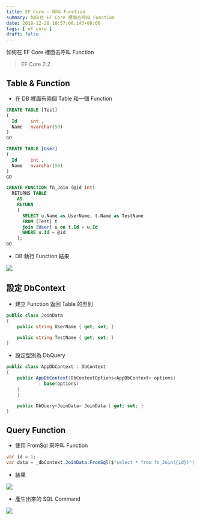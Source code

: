 ```yaml
---
title: EF Core - 呼叫 Function
summary: 如何在 EF Core 裡面去呼叫 Function
date: 2018-12-20 10:57:06.143+08:00
tags: [ ef core ]
draft: false
---
```


如何在 EF Core 裡面去呼叫 Function

> EF Core 2.2

## Table & Function

- 在 DB 裡面有兩個 Table 和一個 Function

```sql
CREATE TABLE [Test]
(
  Id     int ,
  Name   nvarchar(50)
)
GO

CREATE TABLE [User]
(
  Id     int ,
  Name   nvarchar(50)
)
GO

CREATE FUNCTION fn_Join (@id int)
  RETURNS TABLE
    AS
    RETURN
    (
      SELECT u.Name as UserName, t.Name as TestName
      FROM [Test] t
      join [User] u on t.Id = u.Id
      WHERE u.Id = @id
    );
GO
```

- DB 執行 Function 結果

![](/static/images/404.webp)

## 設定 DbContext

- 建立 Function 返回 Table 的型別

```csharp
public class JoinData
{
	public string UserName { get; set; }

	public string TestName { get; set; }
}
```

- 設定型別為 DbQuery

```csharp
public class AppDbContext : DbContext
{
    public AppDbContext(DbContextOptions<AppDbContext> options)
            : base(options)
    {
    }

    public DbQuery<JoinData> JoinData { get; set; }
}
```

## Query Function

- 使用 FromSql 來呼叫 Function

```csharp
var id = 1;
var data = _dbContext.JoinData.FromSql($"select * from fn_Join({id})").ToList();
```

- 結果

![](/static/images/404.webp)

- 產生出來的 SQL Command

![](/static/images/404.webp)